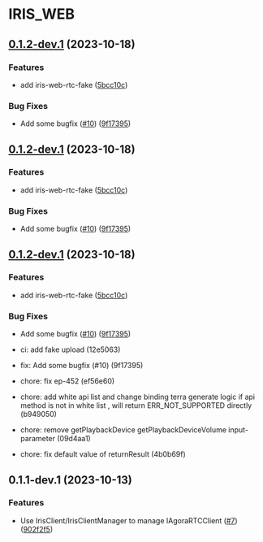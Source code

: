 # IRIS_WEB

## [0.1.2-dev.1](https://github.com/AgoraIO-Extensions/iris_web/compare/v0.1.1-dev.1...v0.1.2-dev.1) (2023-10-18)


### Features

* add iris-web-rtc-fake ([5bcc10c](https://github.com/AgoraIO-Extensions/iris_web/commit/5bcc10c7b02e7571b6930a8d88bdf67c1567a163))


### Bug Fixes

* Add some bugfix ([#10](https://github.com/AgoraIO-Extensions/iris_web/issues/10)) ([9f17395](https://github.com/AgoraIO-Extensions/iris_web/commit/9f17395c6030e38d1da76c7d6c23405b40f9e1a6))

## [0.1.2-dev.1](https://github.com/AgoraIO-Extensions/iris_web/compare/v0.1.1-dev.1...v0.1.2-dev.1) (2023-10-18)


### Features

* add iris-web-rtc-fake ([5bcc10c](https://github.com/AgoraIO-Extensions/iris_web/commit/5bcc10c7b02e7571b6930a8d88bdf67c1567a163))


### Bug Fixes

* Add some bugfix ([#10](https://github.com/AgoraIO-Extensions/iris_web/issues/10)) ([9f17395](https://github.com/AgoraIO-Extensions/iris_web/commit/9f17395c6030e38d1da76c7d6c23405b40f9e1a6))

## [0.1.2-dev.1](https://github.com/AgoraIO-Extensions/iris_web/compare/v0.1.1-dev.1...v0.1.2-dev.1) (2023-10-18)


### Features

* add iris-web-rtc-fake ([5bcc10c](https://github.com/AgoraIO-Extensions/iris_web/commit/5bcc10c7b02e7571b6930a8d88bdf67c1567a163))


### Bug Fixes

* Add some bugfix ([#10](https://github.com/AgoraIO-Extensions/iris_web/issues/10)) ([9f17395](https://github.com/AgoraIO-Extensions/iris_web/commit/9f17395c6030e38d1da76c7d6c23405b40f9e1a6))

* ci: add fake upload (12e5063)
* fix: Add some bugfix (#10) (9f17395)
* chore: fix ep-452 (ef56e60)
* chore: add white api list and change binding terra generate logic if api method is not in white list , will return ERR_NOT_SUPPORTED directly (b949050)
* chore: remove getPlaybackDevice getPlaybackDeviceVolume input-parameter (09d4aa1)
* chore: fix default value of returnResult (4b0b69f)

## 0.1.1-dev.1 (2023-10-13)


### Features

* Use IrisClient/IrisClientManager to manage IAgoraRTCClient  ([#7](https://github.com/AgoraIO-Extensions/iris_web/issues/7)) ([902f2f5](https://github.com/AgoraIO-Extensions/iris_web/commit/902f2f536604ba59a3a3db0e6b75fa62b801d037))
